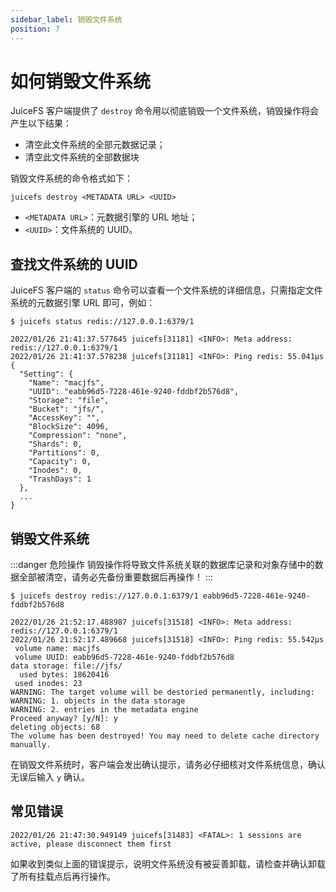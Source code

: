 ```yaml
---
sidebar_label: 销毁文件系统
position: 7
---
```

# 如何销毁文件系统

JuiceFS 客户端提供了 `destroy` 命令用以彻底销毁一个文件系统，销毁操作将会产生以下结果：

- 清空此文件系统的全部元数据记录；
- 清空此文件系统的全部数据块

销毁文件系统的命令格式如下：

```shell
juicefs destroy <METADATA URL> <UUID>
```

- `<METADATA URL>`：元数据引擎的 URL 地址；
- `<UUID>`：文件系统的 UUID。

## 查找文件系统的 UUID

JuiceFS 客户端的 `status` 命令可以查看一个文件系统的详细信息，只需指定文件系统的元数据引擎 URL 即可，例如：

```shell {8}
$ juicefs status redis://127.0.0.1:6379/1

2022/01/26 21:41:37.577645 juicefs[31181] <INFO>: Meta address: redis://127.0.0.1:6379/1
2022/01/26 21:41:37.578238 juicefs[31181] <INFO>: Ping redis: 55.041µs
{
  "Setting": {
    "Name": "macjfs",
    "UUID": "eabb96d5-7228-461e-9240-fddbf2b576d8",
    "Storage": "file",
    "Bucket": "jfs/",
    "AccessKey": "",
    "BlockSize": 4096,
    "Compression": "none",
    "Shards": 0,
    "Partitions": 0,
    "Capacity": 0,
    "Inodes": 0,
    "TrashDays": 1
  },
  ...
}
```

## 销毁文件系统

:::danger 危险操作
销毁操作将导致文件系统关联的数据库记录和对象存储中的数据全部被清空，请务必先备份重要数据后再操作！
:::

```shell {1}
$ juicefs destroy redis://127.0.0.1:6379/1 eabb96d5-7228-461e-9240-fddbf2b576d8

2022/01/26 21:52:17.488987 juicefs[31518] <INFO>: Meta address: redis://127.0.0.1:6379/1
2022/01/26 21:52:17.489668 juicefs[31518] <INFO>: Ping redis: 55.542µs
 volume name: macjfs
 volume UUID: eabb96d5-7228-461e-9240-fddbf2b576d8
data storage: file://jfs/
  used bytes: 18620416
 used inodes: 23
WARNING: The target volume will be destoried permanently, including:
WARNING: 1. objects in the data storage
WARNING: 2. entries in the metadata engine
Proceed anyway? [y/N]: y
deleting objects: 68
The volume has been destroyed! You may need to delete cache directory manually.
```

在销毁文件系统时，客户端会发出确认提示，请务必仔细核对文件系统信息，确认无误后输入 `y` 确认。

## 常见错误

```shell
2022/01/26 21:47:30.949149 juicefs[31483] <FATAL>: 1 sessions are active, please disconnect them first
```

如果收到类似上面的错误提示，说明文件系统没有被妥善卸载，请检查并确认卸载了所有挂载点后再行操作。
